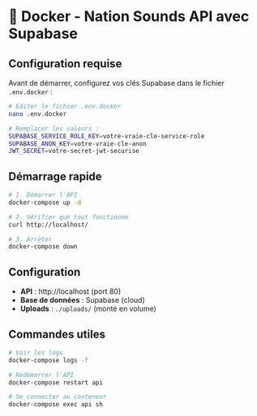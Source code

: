 # 🐳 Docker - Nation Sounds API avec Supabase

## Configuration requise

Avant de démarrer, configurez vos clés Supabase dans le fichier `.env.docker` :

```bash
# Éditer le fichier .env.docker
nano .env.docker

# Remplacer les valeurs :
SUPABASE_SERVICE_ROLE_KEY=votre-vraie-cle-service-role
SUPABASE_ANON_KEY=votre-vraie-cle-anon
JWT_SECRET=votre-secret-jwt-securise
```

## Démarrage rapide

```bash
# 1. Démarrer l'API
docker-compose up -d

# 2. Vérifier que tout fonctionne
curl http://localhost/

# 3. Arrêter
docker-compose down
```

## Configuration

- **API** : http://localhost (port 80)
- **Base de données** : Supabase (cloud)
- **Uploads** : `./uploads/` (monté en volume)

## Commandes utiles

```bash
# Voir les logs
docker-compose logs -f

# Redémarrer l'API
docker-compose restart api

# Se connecter au conteneur
docker-compose exec api sh
```
